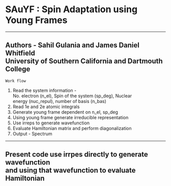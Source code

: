 # SAuYF : Spin Adaptation using Young Frames
--------------------------------------------------------------------------------         
 Authors - Sahil Gulania and James Daniel Whitfield                                      
 University of Southern California and Dartmouth College                                 
--------------------------------------------------------------------------------         
    Work flow                                                                            
 1. Read the system information -                                                        
    No. electron (n_el), Spin of the system (sp_deg), Nuclear                            
    energy (nuc_repul), number of basis (n_bas)                                          
 2. Read 1e and 2e atomic integrals                                                      
 3. Generate young frame dependent on n_el, sp_deg                                       
 4. Using young frame generate irreducible representation                                
 5. Use irreps to generate wavefunction                                                  
 6. Evaluate Hamiltonian matrix and perform diagonalization                              
 7. Output - Spectrum                                                                    
--------------------------------------------------------------------------------         
 Present code use irrpes directly to generate wavefunction                              
 and using that wavefunction to evaluate Hamiltonian                                      
-------------------------------------------------------------------------------- 
